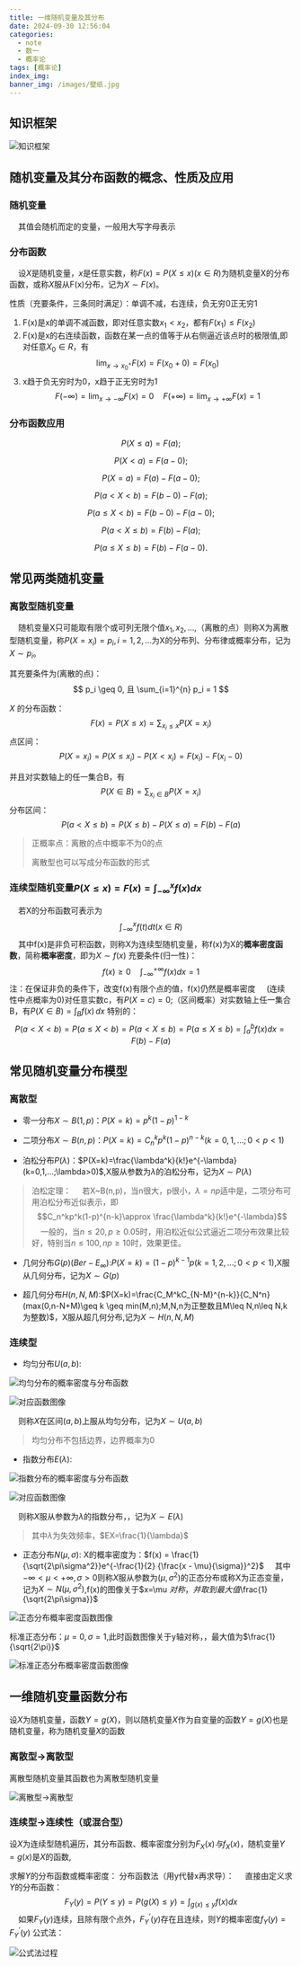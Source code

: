 ```yaml
---
title: 一维随机变量及其分布
date: 2024-09-30 12:56:04
categories:
  - note
  - 数一
  - 概率论
tags: [概率论]
index_img:
banner_img: /images/壁纸.jpg
---
```


## 知识框架

![知识框架](../images/一维随机变量及其分布/知识结构.png)

## 随机变量及其分布函数的概念、性质及应用

### 随机变量

&nbsp;&nbsp;&nbsp;&nbsp;其值会随机而定的变量，一般用大写字母表示

### 分布函数

&nbsp;&nbsp;&nbsp;&nbsp;设$X$是随机变量，$x$是任意实数，称$F(x)=P(X\leq x)(x\in R)$为随机变量X的分布函数，或称$X$服从F(x)分布，记为$X\sim F(x)$。

性质（充要条件，三条同时满足）：单调不减，右连续，负无穷0正无穷1

1. F(x)是x的单调不减函数，即对任意实数$x_1<x_2$，都有$F(x_1)\leq F(x_2)$
2. F(x)是x的右连续函数，函数在某一点的值等于从右侧逼近该点时的极限值,即对任意$X_0\in R$，有
   $$
   \lim_{x \to x_{0}^{+}} F(x) = F(x_0+0)=F(x_0)
   $$
3. x趋于负无穷时为0，x趋于正无穷时为1
   $$
   F(-\infty) = \lim_{x \to -\infty} F(x) = 0 \quad F(+\infty) = \lim_{x \to +\infty} F(x) = 1
   $$
   

### 分布函数应用

$$P(X \leq a) = F(a);$$

$$P(X < a) = F(a - 0);$$

$$P(X = a) = F(a) - F(a - 0);$$

$$P(a < X < b) = F(b - 0) - F(a);$$

$$P(a \leq X < b) = F(b - 0) - F(a - 0);$$

$$P(a < X \leq b) = F(b) - F(a);$$

$$P(a \leq X \leq b) = F(b) - F(a - 0).$$

## 常见两类随机变量

### 离散型随机变量

&nbsp;&nbsp;&nbsp;&nbsp;随机变量X只可能取有限个或可列无限个值$x_1,x_2,...,$（离散的点）则称X为离散型随机变量，称$P(X=x_i)=p_i,i=1,2,...$为X的分布列、分布律或概率分布，记为$X\sim p_i$。

其充要条件为(离散的点)：
$$
p_i \geq 0, 且 \sum_{i=1}^{n} p_i = 1
$$

$X$ 的分布函数：
$$
F(x) = P(X \leq x) = \sum_{x_i \leq x} P(X = x_i)
$$
点区间：
$$
P(X = x_i) = P(X \leq x_i) - P(X < x_i) = F(x_i) - F(x_i - 0)
$$

并且对实数轴上的任一集合B，有
$$P(X\in B)=\sum_{x_i \in B}P(X=x_i)$$
分布区间：
$$P(a<X\leq b)=P(X\leq b)-P(X\leq a)=F(b)-F(a)$$

> 正概率点：离散的点中概率不为0的点
>
> 离散型也可以写成分布函数的形式

### 连续型随机变量$P(X\leq x)=F(x)=\int_{-\infty}^xf(x)dx$

&nbsp;&nbsp;&nbsp;&nbsp;若X的分布函数可表示为
$$\int_{-\infty}^{x}f(t)dt(x\in R)$$
&nbsp;&nbsp;&nbsp;&nbsp;其中f(x)是非负可积函数，则称X为连续型随机变量，称f(x)为X的**概率密度函数**，简称**概率密度**，即为$X\sim f(x)$
充要条件(归一性)：
$$f(x)\geq 0\quad\int_{-\infty}^{+\infty}f(x)dx=1$$
注：在保证非负的条件下，改变f(x)有限个点的值，f(x)仍然是概率密度
&nbsp;&nbsp;&nbsp;&nbsp;(连续性中点概率为0)对任意实数c，有$P(X=c)=0$;（区间概率）对实数轴上任一集合B，有$P(X\in B)=\int_{B}f(x) \,dx$
特别的：
$$P(a<X<b)=P(a\leq X <b)=P(a<X\leq b)=P(a\leq X\leq b)=\int_{a}^bf(x)dx=F(b)-F(a)$$

## 常见随机变量分布模型

### 离散型

- 零一分布$X\sim B(1,p)$：$P(X=k)=p^k(1-p)^{1-k}$

- 二项分布$X\sim B(n,p)$：$P(X=k)=C_n^kp^k(1-p)^{n-k}(k=0,1,...;0<p<1)$

- 泊松分布$P(\lambda)$：$P(X=k)=\frac{\lambda^k}{k!}e^{-\lambda}(k=0,1,...;\lambda>0)$,X服从参数为$\lambda$的泊松分布，记为$X\sim P(\lambda)$
> 泊松定理：
> &nbsp;&nbsp;&nbsp;&nbsp;若X~B(n,p)，当n很大，p很小，$\lambda=np$适中是，二项分布可用泊松分布近似表示，即
> $$C_n^kp^k(1-p)^{n-k}\approx \frac{\lambda^k}{k!}e^{-\lambda}$$
> &nbsp;&nbsp;&nbsp;&nbsp;一般的，当$n\leq 20,p\geq 0.05$时，用泊松近似公式逼近二项分布效果比较好，特别当$n\leq 100,np\geq 10$时，效果更佳。

- 几何分布$G(p)(Ber-E_{\infty})$:$P(X=k)=(1-p)^{k-1}p(k=1,2,...;0<p<1)$,X服从几何分布，记为$X\sim G(p)$

- 超几何分布$H(n,N,M)$:$P(X=k)=\frac{C_M^kC_{N-M}^{n-k}}{C_N^n}(max(0,n-N+M)\geq k \geq min(M,n);M,N,n为正整数且M\leq N,n\leq N,k为整数)$，X服从超几何分布,记为$X\sim H(n,N,M)$

### 连续型

- 均匀分布$U(a,b)$:

![均匀分布的概率密度与分布函数](../images/一维随机变量及其分布/均匀分布概率密度.png)

![对应函数图像](../images/一维随机变量及其分布/均匀分布对应函数图像.png)

&nbsp;&nbsp;&nbsp;&nbsp;则称$X$在区间$(a,b)$上服从均匀分布，记为$X\sim U(a,b)$

> 均匀分布不包括边界，边界概率为0

- 指数分布$E(\lambda)$:

![指数分布的概率密度与分布函数](../images/一维随机变量及其分布/指数分布的概率密度与分布函数.png)

![对应函数图像](../images/一维随机变量及其分布/指数分布对应函数图像.png)

&nbsp;&nbsp;&nbsp;&nbsp;则称$X$服从参数为$\lambda$的指数分布，，记为$X\sim E(\lambda)$

> 其中$\lambda$为失效频率，$EX=\frac{1}{\lambda}$

- 正态分布$N(\mu,\sigma)$:
   X的概率密度为：$f(x) = \frac{1}{\sqrt{2\pi\sigma^2}}e^{-\frac{1}{2} {\frac{x - \mu}{\sigma}}^2}$
   &nbsp;&nbsp;&nbsp;&nbsp;其中$-\infty<\mu<+\infty,\sigma >0$则称$X$服从参数为$(\mu ,\sigma ^2)$的正态分布或称X为正态变量，记为$X\sim N(\mu ,\sigma ^2)$,f(x)的图像关于$x=\mu $对称，并取到最大值$\frac{1}{\sqrt{2\pi\sigma}}$

![正态分布概率密度函数图像](../images/一维随机变量及其分布/正态分布概率密度函数图像.png)

   标准正态分布：$\mu =0,\sigma =1$,此时函数图像关于y轴对称，，最大值为$\frac{1}{\sqrt{2\pi}}$

![标准正态分布概率密度函数图像](../images/一维随机变量及其分布/标准正态分布概率密度函数图像.png)

## 一维随机变量函数分布

设$X$为随机变量，函数$Y=g(X)$，则以随机变量$X$作为自变量的函数$Y=g(X)$也是随机变量，称为随机变量$X$的函数

### 离散型->离散型

离散型随机变量其函数也为离散型随机变量

![离散型->离散型](../images/一维随机变量及其分布/离散型_离散型.png)

### 连续型->连续性（或混合型）

设$X$为连续型随机遍历，其分布函数、概率密度分别为$F_X(x)与f_X(x)$，随机变量$Y=g(x)$是$X$的函数,

求解$Y$的分布函数或概率密度：
分布函数法（用y代替x再求导）：
&nbsp;&nbsp;&nbsp;&nbsp;直接由定义求$Y$的分布函数：
$$F_Y(y)=P(Y\leq y)=P(g(X)\leq y)=\int_{g(x)\leq y}f(x)dx$$
&nbsp;&nbsp;&nbsp;&nbsp;如果$F_Y(y)$连续，且除有限个点外，$F_Y^{’}(y)$存在且连续，则$Y$的概率密度$f_Y(y)=F_Y^{’}(y)$
公式法：

![公式法过程](../images/一维随机变量及其分布/公式法过程.png)
